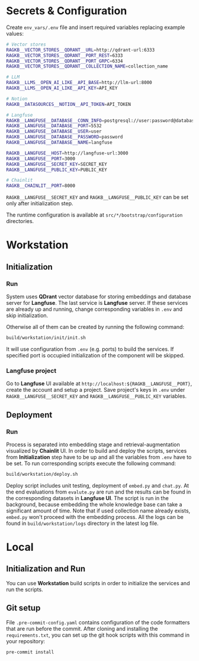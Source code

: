 # Secrets & Configuration

Create `env_vars/.env` file and insert required variables replacing example values:

```bash
# Vector stores
RAGKB__VECTOR_STORES__QDRANT__URL=http://qdrant-url:6333
RAGKB__VECTOR_STORES__QDRANT__PORT_REST=6333
RAGKB__VECTOR_STORES__QDRANT__PORT_GRPC=6334
RAGKB__VECTOR_STORES__QDRANT__COLLECTION_NAME=collection_name

# LLM
RAGKB__LLMS__OPEN_AI_LIKE__API_BASE=http://llm-url:8000
RAGKB__LLMS__OPEN_AI_LIKE__API_KEY=API_KEY

# Notion
RAGKB__DATASOURCES__NOTION__API_TOKEN=API_TOKEN

# Langfuse
RAGKB__LANGFUSE__DATABASE__CONN_INFO=postgresql://user:password@database-url:5532/langfuse
RAGKB__LANGFUSE__DATABASE__PORT=5532
RAGKB__LANGFUSE__DATABASE__USER=user
RAGKB__LANGFUSE__DATABASE__PASSWORD=password
RAGKB__LANGFUSE__DATABASE__NAME=langfuse

RAGKB__LANGFUSE__HOST=http://langfuse-url:3000
RAGKB__LANGFUSE__PORT=3000
RAGKB__LANGFUSE__SECRET_KEY=SECRET_KEY
RAGKB__LANGFUSE__PUBLIC_KEY=PUBLIC_KEY

# Chainlit
RAGKB__CHAINLIT__PORT=8000
```

`RAGKB__LANGFUSE__SECRET_KEY` and `RAGKB__LANGFUSE__PUBLIC_KEY` can be set only after initialization step.

The runtime configuration is available at `src/*/bootstrap/configuration` directories.

# Workstation

## Initialization

### Run

System uses **QDrant** vector database for storing embeddings and database server for **Langfuse**. The last service is **Langfuse** server. If these services are already up and running, change corresponding variables in `.env` and skip initialization.

Otherwise all of them can be created by running the following command:

```bash
build/workstation/init/init.sh
```

It will use configuration from `.env` (e.g. ports) to build the services. If specified port is occupied initialization of the component will be skipped.

### Langfuse project

Go to **Langfuse** UI available at `http://localhost:${RAGKB__LANGFUSE__PORT}`, create the account and setup a project. Save project's keys in `.env` under `RAGKB__LANGFUSE__SECRET_KEY` and `RAGKB__LANGFUSE__PUBLIC_KEY` variables.

## Deployment

### Run

Process is separated into embedding stage and retrieval-augmentation visualized by **Chainlit** UI. In order to build and deploy the scripts, services from **Initialization** step have to be up and all the variables from `.env` have to be set. To run corresponding scripts execute the following command:

```bash
build/workstation/deploy.sh
```

Deploy script includes unit testing, deployment of `embed.py` and `chat.py`. At the end evaluations from `evalute.py` are run and the results can be found in the corresponding datasets in **Langfuse UI**. The script is run in the background, because embedding the whole knowledge base can take a significant amount of time. Note that if used collection name already exists, `embed.py` won't proceed with the embedding process. All the logs can be found in `build/workstation/logs` directory in the latest log file.

# Local

## Initialization and Run

You can use **Workstation** build scripts in order to initialize the services and run the scripts.

## Git setup

File `.pre-commit-config.yaml` contains configuration of the code formatters that are run before the commit. After cloning and installing the `requirements.txt`, you can set up the git hook scripts with this command in your repository:

```
pre-commit install
```
